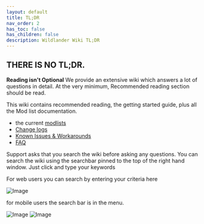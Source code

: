 ```yaml
---
layout: default
title: TL;DR
nav_order: 2
has_toc: false
has_children: false
description: Wildlander Wiki TL;DR
---
```


## THERE IS NO TL;DR.

**Reading isn't Optional** We provide an extensive wiki which answers a lot of questions in detail. At the very minimum, Recommended reading section should be read.

This wiki contains recommended reading, the getting started guide, plus all the Mod list documentation.

* the current [modlists](https://airtable.com/shry9PXLi3ON9Lbtn/tbl7ZahJNkl97qi3j?backgroundColor=yellow&viewControls=on) 
* [Change logs](https://wiki.wildlandermod.com/14ModlistVersions/CHANGELOG/)
* [Known Issues & Workarounds](https://wiki.wildlandermod.com/01Support/KnownIssues/)
* [FAQ](https://wiki.wildlandermod.com/01Support/Faq/)

Support asks that you search the wiki before asking any questions. You can search the wiki using the searchbar pinned to the top of the right hand window. Just click and type your keywords

For web users you can search by entering your criteria here

![Image](https://media.discordapp.net/attachments/881258698998185996/1092121467669446747/image.png)

for mobile users the search bar is in the menu.

![Image](https://media.discordapp.net/attachments/348579473727160321/1111292806632325180/image.png)
![Image](https://media.discordapp.net/attachments/348579473727160321/1111292966611460176/image.png)